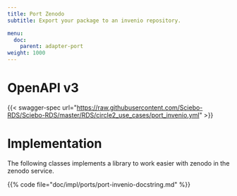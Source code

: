 ```yaml
---
title: Port Zenodo
subtitle: Export your package to an invenio repository.

menu:
  doc:
    parent: adapter-port
weight: 1000
---
```


# OpenAPI v3

{{< swagger-spec url="https://raw.githubusercontent.com/Sciebo-RDS/Sciebo-RDS/master/RDS/circle2_use_cases/port_invenio.yml"  >}}

# Implementation

The following classes implements a library to work easier with zenodo in the zenodo service.

{{% code file="doc/impl/ports/port-invenio-docstring.md" %}}
